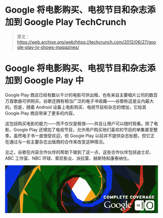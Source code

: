 # Google 将电影购买、电视节目和杂志添加到 Google Play TechCrunch

> 原文：<https://web.archive.org/web/https://techcrunch.com/2012/06/27/google-play-tv-shows-magazines/>

# Google 将电影购买、电视节目和杂志添加到 Google Play 中

Google Play 商店已经有数以千计的电影可供出租，也有来自主要唱片公司的数百万首歌曲可供购买。谷歌还拥有相当广泛的电子书收藏——谷歌称这是业内最大的。但是，随着 Android 设备上电影购买、电视节目和杂志的增加，它给其 Google Play 商店带来了更多的内容。

这包括购买电影的能力——而不仅仅是租借——并且让用户可以随时观看。除了电影，Google Play 还增加了电视节目，允许用户购买他们喜欢的节目的单集甚至整季。虽然电子书一直很受欢迎，但 Google Play 以前并不提供杂志标题，但它正在通过与一些主要杂志出版商的合作来改变这种情况。

总之，谷歌在内容合作伙伴的帮助下做到了这一点，这些合作伙伴包括迪士尼、ABC 工作室、NBC 环球、索尼影业、派拉蒙、赫斯特和康泰纳仕。

[![](img/76177050fe9d1a8f91afbb6e6dd4b1b6.png "google-io")](https://web.archive.org/web/20221208112135/https://beta.techcrunch.com/tag/io2012/)